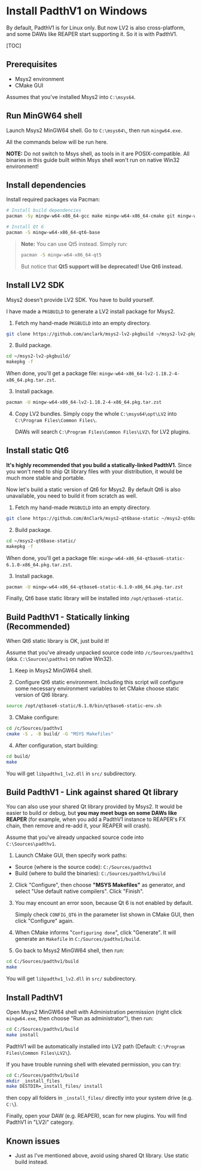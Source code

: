 # Install PadthV1 on Windows

By default, PadthV1 is for Linux only. But now LV2 is also cross-platform, and some DAWs like REAPER start supporting it. So it is with PadthV1.

[TOC]

## Prerequisites

- Msys2 environment
- CMake GUI

Assumes that you've installed Msys2 into `C:\msys64`.

## Run MinGW64 shell

Launch Msys2 MinGW64 shell. Go to `C:\msys64\`, then run `mingw64.exe`.

All the commands below will be run here.

**NOTE:** Do not switch to Msys shell, as tools in it are POSIX-compatible. All binaries in this guide built within Msys shell won't run on native Win32 environment!

## Install dependencies

Install required packages via Pacman:

```bash
# Install build dependencies
pacman -Sy mingw-w64-x86_64-gcc make mingw-w64-x86_64-cmake git mingw-w64-x86_64-python mingw-w64-x86_64-waf

# Install Qt 6
pacman -S mingw-w64-x86_64-qt6-base
```

> **Note:** You can use Qt5 instead. Simply run:
>
> ```bash
> pacman -S mingw-w64-x86_64-qt5
> ```
> 
> But notice that **Qt5 support will be deprecated! Use Qt6 instead.**

## Install LV2 SDK

Msys2 doesn't provide LV2 SDK. You have to build yourself.

I have made a `PKGBUILD` to generate a LV2 install package for Msys2.

1. Fetch my hand-made `PKGBUILD` into an empty directory.

```bash
git clone https://github.com/anclark/msys2-lv2-pkgbuild ~/msys2-lv2-pkgbuild/
```

2. Build package.

```bash
cd ~/msys2-lv2-pkgbuild/
makepkg -f
```

When done, you'll get a package file: ```mingw-w64-x86_64-lv2-1.18.2-4-x86_64.pkg.tar.zst```.

3. Install package.

```bash
pacman -U mingw-w64-x86_64-lv2-1.18.2-4-x86_64.pkg.tar.zst
```

4. Copy LV2 bundles. Simply copy the whole `C:\msys64\opt\LV2` into `C:\Program Files\Common Files\`. 

    DAWs will search `C:\Program Files\Common Files\LV2\` for LV2 plugins.

## Install static Qt6

**It's highly recommended that you build a statically-linked PadthV1.** Since you won't need to ship Qt library files with your distribution, it would be much more stable and portable. 

Now let's build a static version of Qt6 for Msys2. By default Qt6 is also unavailable, you need to build it from scratch as well.

1. Fetch my hand-made `PKGBUILD` into an empty directory.

```bash
git clone https://github.com/AnClark/msys2-qt6base-static ~/msys2-qt6base-static
```

2. Build package.

```bash
cd ~/msys2-qt6base-static/
makepkg -f
```

When done, you'll get a package file: ```mingw-w64-x86_64-qtbase6-static-6.1.0-x86_64.pkg.tar.zst```.

3. Install package.

```bash
pacman -U mingw-w64-x86_64-qtbase6-static-6.1.0-x86_64.pkg.tar.zst
```

Finally, Qt6 base static library will be installed into `/opt/qtbase6-static`.

## Build PadthV1 - Statically linking (Recommended)

When Qt6 static library is OK, just build it!

Assume that you've already unpacked source code into `/c/Sources/padthv1` (aka. `C:\Sources\padthv1` on native Win32).

1. Keep in Msys2 MinGW64 shell. 

2. Configure Qt6 static environment. Including this script will configure some necessary environment variables to let CMake choose static version of Qt6 library.

```bash
source /opt/qtbase6-static/6.1.0/bin/qtbase6-static-env.sh
```

3. CMake configure:

```bash
cd /c/Sources/padthv1
cmake -S . -B build/ -G "MSYS Makefiles"
```

4. After configuration, start building:

```bash
cd build/
make
```

You will get `libpadthv1_lv2.dll` in `src/` subdirectory.

## Build PadthV1 - Link against shared Qt library

You can also use your shared Qt library provided by Msys2. It would be easier to build or debug, but **you may meet bugs on some DAWs like REAPER** (for example, when you add a PadthV1 instance to REAPER's FX chain, then remove and re-add it, your REAPER will crash).

Assume that you've already unpacked source code into `C:\Sources\padthv1`.

1. Launch CMake GUI, then specify work paths:

- Source (where is the source code): `C:/Sources/padthv1`
- Build (where to build the binaries): `C:/Sources/padthv1/build`

2. Click "Configure", then choose **"MSYS Makefiles"** as generator, and select "Use default native compilers". Click "Finish".

3. You may encount an error soon, because Qt 6 is not enabled by default. 

    Simply check `CONFIG_QT6` in the parameter list shown in CMake GUI, then click "Configure" again.

4. When CMake informs "`Configuring done`", click "Generate". It will generate an `Makefile` in `C:/Sources/padthv1/build`.

5. Go back to Msys2 MinGW64 shell, then run:

```bash
cd C:/Sources/padthv1/build
make
```

You will get `libpadthv1_lv2.dll` in `src/` subdirectory.

## Install PadthV1

Open Msys2 MinGW64 shell with Administration permission (right click `mingw64.exe`, then choose "Run as administrator"), then run:

```bash
cd C:/Sources/padthv1/build
make install
```

PadthV1 will be automatically installed into LV2 path (Default: `C:\Program Files\Common Files\LV2\`).

If you have trouble running shell with elevated permission, you can try:

```bash
cd C:/Sources/padthv1/build
mkdir _install_files
make DESTDIR=_install_files/ install
```

then copy all folders in `_install_files/` directly into your system drive (e.g. `C:\`).

Finally, open your DAW (e.g. REAPER), scan for new plugins. You will find PadthV1 in "LV2i" category.

## Known issues

- Just as I've mentioned above, avoid using shared Qt library. Use static build instead.
